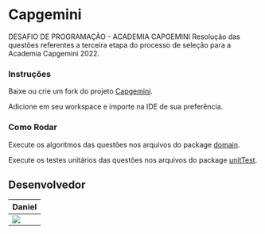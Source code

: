 # Capgemini
 
  DESAFIO DE PROGRAMAÇÃO - ACADEMIA CAPGEMINI
  Resolução das questões referentes a terceira etapa do processo de seleção para a Academia Capgemini 2022.

### Instruções

Baixe ou crie um fork do projeto [Capgemini](https://github.com/danielcsar/Capgemini).

Adicione em seu workspace e importe na IDE de sua preferência.

### Como Rodar

Execute os algoritmos das questões nos arquivos do package [domain](https://github.com/danielcsar/Capgemini/tree/main/src/domain).

Execute os testes unitários das questões nos arquivos do package [unitTest](https://github.com/danielcsar/Capgemini/tree/main/src/unitTest).

## Desenvolvedor

Daniel         |
-------------- |
<a href="https://www.linkedin.com/in/danielcsar/"><img src="https://img.shields.io/badge/LinkedIn-0077B5?style=for-the-badge&logo=linkedin&logoColor=white" /></a>|